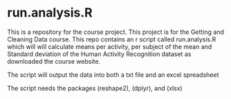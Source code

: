 # run.analysis.R
This is a repository for the course project.
This project is for the Getting and Cleaning Data course.
This repo contains an r script called run.analysis.R which will will calculate 
means per activity, per subject of the mean and Standard deviation of the Human Activity Recognition dataset as downloaded 
the course website.

The script will output the data into both a txt file and an excel spreadsheet

The script needs the packages (reshape2), (dplyr), and (xlsx)

